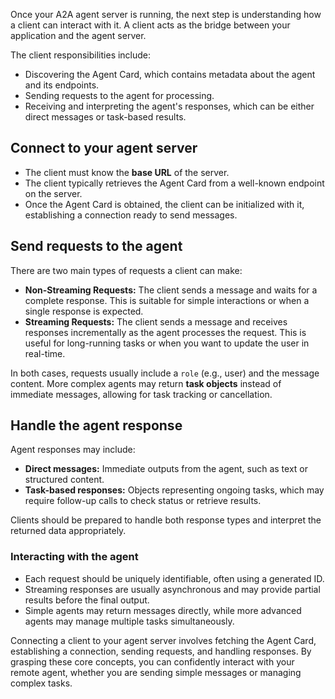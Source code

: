 Once your A2A agent server is running, the next step is understanding how a client can interact with it. A client acts as the bridge between your application and the agent server. 

The client responsibilities include:

- Discovering the Agent Card, which contains metadata about the agent and its endpoints.
- Sending requests to the agent for processing.
- Receiving and interpreting the agent's responses, which can be either direct messages or task-based results.

## Connect to your agent server

- The client must know the **base URL** of the server.
- The client typically retrieves the Agent Card from a well-known endpoint on the server.
- Once the Agent Card is obtained, the client can be initialized with it, establishing a connection ready to send messages.

## Send requests to the agent

There are two main types of requests a client can make:

- **Non-Streaming Requests:** The client sends a message and waits for a complete response. This is suitable for simple interactions or when a single response is expected.
- **Streaming Requests:** The client sends a message and receives responses incrementally as the agent processes the request. This is useful for long-running tasks or when you want to update the user in real-time.

In both cases, requests usually include a `role` (e.g., user) and the message content. More complex agents may return **task objects** instead of immediate messages, allowing for task tracking or cancellation.

## Handle the agent response

Agent responses may include:

- **Direct messages:** Immediate outputs from the agent, such as text or structured content.
- **Task-based responses:** Objects representing ongoing tasks, which may require follow-up calls to check status or retrieve results.

Clients should be prepared to handle both response types and interpret the returned data appropriately.

### Interacting with the agent

- Each request should be uniquely identifiable, often using a generated ID.
- Streaming responses are usually asynchronous and may provide partial results before the final output.
- Simple agents may return messages directly, while more advanced agents may manage multiple tasks simultaneously.

Connecting a client to your agent server involves fetching the Agent Card, establishing a connection, sending requests, and handling responses. By grasping these core concepts, you can confidently interact with your remote agent, whether you are sending simple messages or managing complex tasks.
